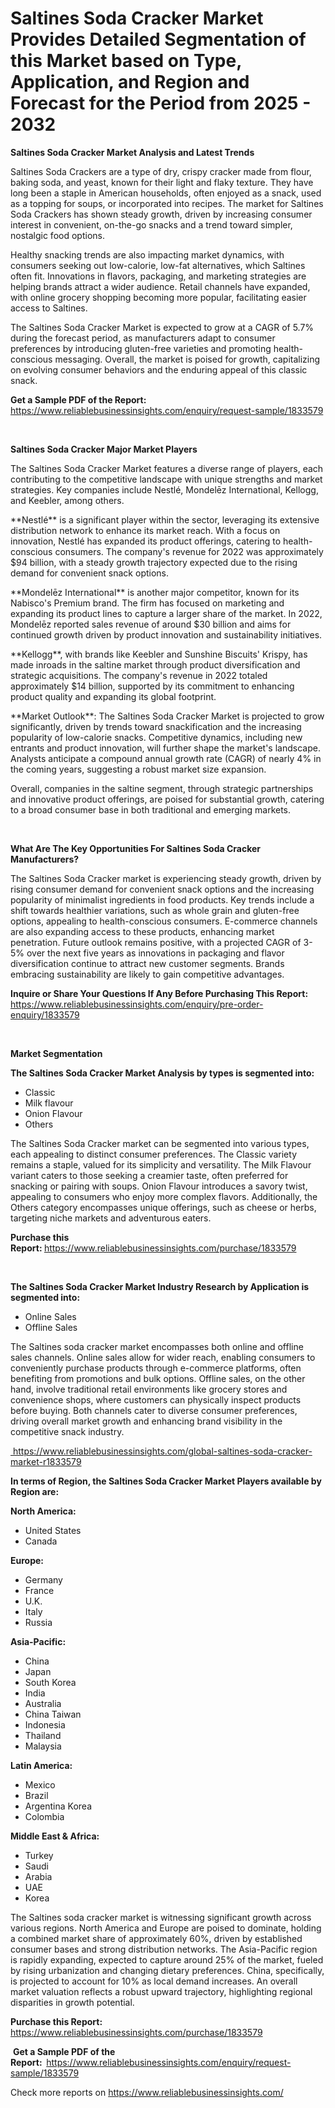 <p><h1>Saltines Soda Cracker Market Provides Detailed Segmentation of this Market based on Type, Application, and Region and Forecast for the Period from 2025 - 2032</h1></p><p><strong>Saltines Soda Cracker Market Analysis and Latest Trends</strong></p>
<p><p>Saltines Soda Crackers are a type of dry, crispy cracker made from flour, baking soda, and yeast, known for their light and flaky texture. They have long been a staple in American households, often enjoyed as a snack, used as a topping for soups, or incorporated into recipes. The market for Saltines Soda Crackers has shown steady growth, driven by increasing consumer interest in convenient, on-the-go snacks and a trend toward simpler, nostalgic food options.</p><p>Healthy snacking trends are also impacting market dynamics, with consumers seeking out low-calorie, low-fat alternatives, which Saltines often fit. Innovations in flavors, packaging, and marketing strategies are helping brands attract a wider audience. Retail channels have expanded, with online grocery shopping becoming more popular, facilitating easier access to Saltines.</p><p>The Saltines Soda Cracker Market is expected to grow at a CAGR of 5.7% during the forecast period, as manufacturers adapt to consumer preferences by introducing gluten-free varieties and promoting health-conscious messaging. Overall, the market is poised for growth, capitalizing on evolving consumer behaviors and the enduring appeal of this classic snack.</p></p>
<p><strong>Get a Sample PDF of the Report:&nbsp;</strong> <a href="https://www.reliablebusinessinsights.com/enquiry/request-sample/1833579?utm_campaign=2269&utm_medium=2&utm_source=Github&utm_content=ia&utm_term=26032025&utm_id=saltines-soda-cracker">https://www.reliablebusinessinsights.com/enquiry/request-sample/1833579</a></p>
<p>&nbsp;</p>
<p><strong>Saltines Soda Cracker Major Market Players</strong></p>
<p><p>The Saltines Soda Cracker Market features a diverse range of players, each contributing to the competitive landscape with unique strengths and market strategies. Key companies include Nestlé, Mondelēz International, Kellogg, and Keebler, among others. </p><p>**Nestlé** is a significant player within the sector, leveraging its extensive distribution network to enhance its market reach. With a focus on innovation, Nestlé has expanded its product offerings, catering to health-conscious consumers. The company's revenue for 2022 was approximately $94 billion, with a steady growth trajectory expected due to the rising demand for convenient snack options.</p><p>**Mondelēz International** is another major competitor, known for its Nabisco's Premium brand. The firm has focused on marketing and expanding its product lines to capture a larger share of the market. In 2022, Mondelēz reported sales revenue of around $30 billion and aims for continued growth driven by product innovation and sustainability initiatives.</p><p>**Kellogg**, with brands like Keebler and Sunshine Biscuits' Krispy, has made inroads in the saltine market through product diversification and strategic acquisitions. The company's revenue in 2022 totaled approximately $14 billion, supported by its commitment to enhancing product quality and expanding its global footprint.</p><p>**Market Outlook**: The Saltines Soda Cracker Market is projected to grow significantly, driven by trends toward snackification and the increasing popularity of low-calorie snacks. Competitive dynamics, including new entrants and product innovation, will further shape the market's landscape. Analysts anticipate a compound annual growth rate (CAGR) of nearly 4% in the coming years, suggesting a robust market size expansion.</p><p>Overall, companies in the saltine segment, through strategic partnerships and innovative product offerings, are poised for substantial growth, catering to a broad consumer base in both traditional and emerging markets.</p></p>
<p>&nbsp;</p>
<p><strong>What Are The Key Opportunities For Saltines Soda Cracker Manufacturers?</strong></p>
<p><p>The Saltines Soda Cracker market is experiencing steady growth, driven by rising consumer demand for convenient snack options and the increasing popularity of minimalist ingredients in food products. Key trends include a shift towards healthier variations, such as whole grain and gluten-free options, appealing to health-conscious consumers. E-commerce channels are also expanding access to these products, enhancing market penetration. Future outlook remains positive, with a projected CAGR of 3-5% over the next five years as innovations in packaging and flavor diversification continue to attract new customer segments. Brands embracing sustainability are likely to gain competitive advantages.</p></p>
<p><strong>Inquire or Share Your Questions If Any Before Purchasing This Report:</strong> <a href="https://www.reliablebusinessinsights.com/enquiry/pre-order-enquiry/1833579?utm_campaign=2269&utm_medium=2&utm_source=Github&utm_content=ia&utm_term=26032025&utm_id=saltines-soda-cracker">https://www.reliablebusinessinsights.com/enquiry/pre-order-enquiry/1833579</a></p>
<p>&nbsp;</p>
<p><strong>Market Segmentation</strong></p>
<p><strong>The Saltines Soda Cracker Market Analysis by types is segmented into:</strong></p>
<p><ul><li>Classic</li><li>Milk flavour</li><li>Onion Flavour</li><li>Others</li></ul></p>
<p><p>The Saltines Soda Cracker market can be segmented into various types, each appealing to distinct consumer preferences. The Classic variety remains a staple, valued for its simplicity and versatility. The Milk Flavour variant caters to those seeking a creamier taste, often preferred for snacking or pairing with soups. Onion Flavour introduces a savory twist, appealing to consumers who enjoy more complex flavors. Additionally, the Others category encompasses unique offerings, such as cheese or herbs, targeting niche markets and adventurous eaters.</p></p>
<p><strong>Purchase this Report:&nbsp;</strong><a href="https://www.reliablebusinessinsights.com/purchase/1833579?utm_campaign=2269&utm_medium=2&utm_source=Github&utm_content=ia&utm_term=26032025&utm_id=saltines-soda-cracker">https://www.reliablebusinessinsights.com/purchase/1833579</a></p>
<p>&nbsp;</p>
<p><strong>The Saltines Soda Cracker Market Industry Research by Application is segmented into:</strong></p>
<p><ul><li>Online Sales</li><li>Offline Sales</li></ul></p>
<p><p>The Saltines soda cracker market encompasses both online and offline sales channels. Online sales allow for wider reach, enabling consumers to conveniently purchase products through e-commerce platforms, often benefiting from promotions and bulk options. Offline sales, on the other hand, involve traditional retail environments like grocery stores and convenience shops, where customers can physically inspect products before buying. Both channels cater to diverse consumer preferences, driving overall market growth and enhancing brand visibility in the competitive snack industry.</p></p>
<p><a href="https://www.reliablebusinessinsights.com/global-saltines-soda-cracker-market-r1833579?utm_campaign=2269&utm_medium=2&utm_source=Github&utm_content=ia&utm_term=26032025&utm_id=saltines-soda-cracker">&nbsp;https://www.reliablebusinessinsights.com/global-saltines-soda-cracker-market-r1833579</a></p>
<p><strong>In terms of Region, the Saltines Soda Cracker Market Players available by Region are:</strong></p>
<p>
    <p> <strong> North America: </strong>
        <ul>
            <li>United States</li>
            <li>Canada</li>
        </ul>
        </p> 
    <p> <strong> Europe: </strong>
        <ul>
            <li>Germany</li>
            <li>France</li>
            <li>U.K.</li>
            <li>Italy</li>
            <li>Russia</li>
        </ul>
        </p> 
    <p> <strong> Asia-Pacific: </strong>
        <ul>
            <li>China</li>
            <li>Japan</li>
            <li>South Korea</li>
            <li>India</li>
            <li>Australia</li>
            <li>China Taiwan</li>
            <li>Indonesia</li>
            <li>Thailand</li>
            <li>Malaysia</li>
        </ul>
        </p> 
    <p> <strong> Latin America: </strong>
        <ul>
            <li>Mexico</li>
            <li>Brazil</li>
            <li>Argentina Korea</li>
            <li>Colombia</li>
        </ul>
        </p> 
    <p> <strong> Middle East & Africa: </strong>
        <ul>
            <li>Turkey</li>
            <li>Saudi</li>
            <li>Arabia</li>
            <li>UAE</li>
            <li>Korea</li>
        </ul>
    </p>
    </p>
<p><p>The Saltines soda cracker market is witnessing significant growth across various regions. North America and Europe are poised to dominate, holding a combined market share of approximately 60%, driven by established consumer bases and strong distribution networks. The Asia-Pacific region is rapidly expanding, expected to capture around 25% of the market, fueled by rising urbanization and changing dietary preferences. China, specifically, is projected to account for 10% as local demand increases. An overall market valuation reflects a robust upward trajectory, highlighting regional disparities in growth potential.</p></p>
<p><strong>Purchase this Report: </strong><a href="https://www.reliablebusinessinsights.com/purchase/1833579?utm_campaign=2269&utm_medium=2&utm_source=Github&utm_content=ia&utm_term=26032025&utm_id=saltines-soda-cracker">https://www.reliablebusinessinsights.com/purchase/1833579</a></p>
<p>&nbsp;<strong>Get a Sample PDF of the Report:&nbsp;&nbsp;</strong><a href="https://www.reliablebusinessinsights.com/enquiry/request-sample/1833579?utm_campaign=2269&utm_medium=2&utm_source=Github&utm_content=ia&utm_term=26032025&utm_id=saltines-soda-cracker">https://www.reliablebusinessinsights.com/enquiry/request-sample/1833579</a></p>
<p><strong></strong></p>
<p>Check more reports on <a href="https://www.reliablebusinessinsights.com/?utm_campaign=2269&utm_medium=2&utm_source=Github&utm_content=ia&utm_term=26032025&utm_id=saltines-soda-cracker">https://www.reliablebusinessinsights.com/</a></p>